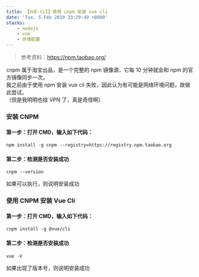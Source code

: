```yaml
---
title: 【VUE-CLI】使用 cnpm 安装 vue cli
date: 'Tue, 5 Feb 2019 23:29:49 +0800'
stacks:
    - nodejs
    - vue
    - 环境配置
---
```


> 参考资料：https://npm.taobao.org/

cnpm 属于淘宝出品，是一个完整的 npm 镜像源，它每 10 分钟就会和 npm 的官方镜像同步一次。  
我之前由于使用 npm 安装 vue cli 失败，因此认为有可能是网络环境问题，故做此尝试。  
（但是我明明也挂 VPN 了，真是奇怪啊）

### 安装 CNPM
#### 第一步：打开 CMD，输入如下代码：
``` 
npm install -g cnpm --registry=https://registry.npm.taobao.org
```
#### 第二步：检测是否安装成功
```
cnpm --version
```
如果可以执行，则说明安装成功

### 使用 CNPM 安装 Vue Cli
#### 第一步：打开 CMD，输入如下代码：
```
cnpm install -g @vue/cli
```
#### 第二步：检测是否安装成功
```
vue -V
```
如果出现了版本号，则说明安装成功


